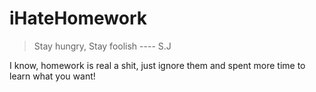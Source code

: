 iHateHomework
=============
> Stay hungry, Stay foolish ---- S.J


I know, homework is real a shit, just ignore them and spent more time to learn what you want!
